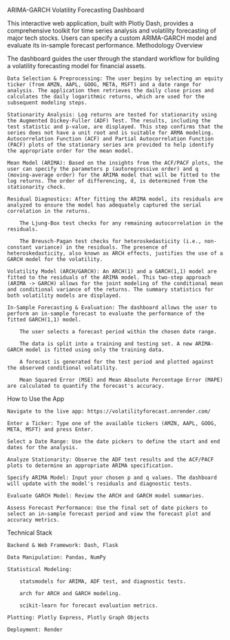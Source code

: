 ARIMA-GARCH Volatility Forecasting Dashboard

This interactive web application, built with Plotly Dash, provides a comprehensive toolkit for time series analysis and volatility forecasting of major tech stocks. Users can specify a custom ARIMA-GARCH model and evaluate its in-sample forecast performance.
Methodology Overview

The dashboard guides the user through the standard workflow for building a volatility forecasting model for financial assets.

    Data Selection & Preprocessing: The user begins by selecting an equity ticker (from AMZN, AAPL, GOOG, META, MSFT) and a date range for analysis. The application then retrieves the daily close prices and calculates the daily logarithmic returns, which are used for the subsequent modeling steps.

    Stationarity Analysis: Log returns are tested for stationarity using the Augmented Dickey-Fuller (ADF) Test. The results, including the test statistic and p-value, are displayed. This step confirms that the series does not have a unit root and is suitable for ARMA modeling. Autocorrelation Function (ACF) and Partial Autocorrelation Function (PACF) plots of the stationary series are provided to help identify the appropriate order for the mean model.

    Mean Model (ARIMA): Based on the insights from the ACF/PACF plots, the user can specify the parameters p (autoregressive order) and q (moving-average order) for the ARIMA model that will be fitted to the log returns. The order of differencing, d, is determined from the stationarity check.

    Residual Diagnostics: After fitting the ARIMA model, its residuals are analyzed to ensure the model has adequately captured the serial correlation in the returns.

        The Ljung-Box test checks for any remaining autocorrelation in the residuals.

        The Breusch-Pagan test checks for heteroskedasticity (i.e., non-constant variance) in the residuals. The presence of heteroskedasticity, also known as ARCH effects, justifies the use of a GARCH model for the volatility.

    Volatility Model (ARCH/GARCH): An ARCH(1) and a GARCH(1,1) model are fitted to the residuals of the ARIMA model. This two-step approach (ARIMA -> GARCH) allows for the joint modeling of the conditional mean and conditional variance of the returns. The summary statistics for both volatility models are displayed.

    In-Sample Forecasting & Evaluation: The dashboard allows the user to perform an in-sample forecast to evaluate the performance of the fitted GARCH(1,1) model.

        The user selects a forecast period within the chosen date range.

        The data is split into a training and testing set. A new ARIMA-GARCH model is fitted using only the training data.

        A forecast is generated for the test period and plotted against the observed conditional volatility.

        Mean Squared Error (MSE) and Mean Absolute Percentage Error (MAPE) are calculated to quantify the forecast's accuracy.

How to Use the App

    Navigate to the live app: https://volatilityforecast.onrender.com/

    Enter a Ticker: Type one of the available tickers (AMZN, AAPL, GOOG, META, MSFT) and press Enter.

    Select a Date Range: Use the date pickers to define the start and end dates for the analysis.

    Analyze Stationarity: Observe the ADF test results and the ACF/PACF plots to determine an appropriate ARIMA specification.

    Specify ARIMA Model: Input your chosen p and q values. The dashboard will update with the model's residuals and diagnostic tests.

    Evaluate GARCH Model: Review the ARCH and GARCH model summaries.

    Assess Forecast Performance: Use the final set of date pickers to select an in-sample forecast period and view the forecast plot and accuracy metrics.

Technical Stack

    Backend & Web Framework: Dash, Flask

    Data Manipulation: Pandas, NumPy

    Statistical Modeling:

        statsmodels for ARIMA, ADF test, and diagnostic tests.

        arch for ARCH and GARCH modeling.

        scikit-learn for forecast evaluation metrics.

    Plotting: Plotly Express, Plotly Graph Objects

    Deployment: Render
